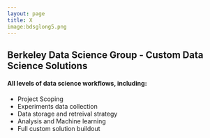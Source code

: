 ```yaml
---
layout: page
title: X
image:bdsglong5.png
---
```


## **Berkeley Data Science Group** - Custom Data Science Solutions

#### All levels of data science workflows, including:
 - Project Scoping
 - Experiments data collection
 - Data storage and retreival strategy
 - Analysis and Machine learning
 - Full custom solution buildout


